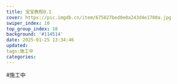 ```yaml
---
title: 宝宝教程0.1
cover: https://pic.imgdb.cn/item/675827bed0e0a243d4e1780a.jpg
swiper_index: 10
top_group_index: 10
background: '#114514'
date: 2025-01-25 13:34:46
updated:
tags:施工中
categories:
---
```

#施工中
